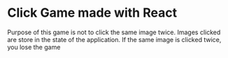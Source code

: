 # Click Game made with React

Purpose of this game is not to click the same image twice. 
Images clicked are store in the state of the application.
If the same image is clicked twice, you lose the game